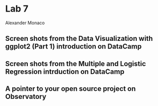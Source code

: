 # Lab 7
Alexander Monaco
##

## Screen shots from the Data Visualization with ggplot2 (Part 1) introduction on DataCamp

## Screen shots from the Multiple and Logistic Regression intrduction on DataCamp

## A pointer to your open source project on Observatory
